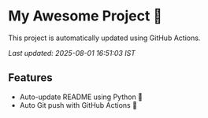 # My Awesome Project 🚀

This project is automatically updated using GitHub Actions.

_Last updated: 2025-08-01 16:51:03 IST_

## Features
- Auto-update README using Python 🐍
- Auto Git push with GitHub Actions 🤖
